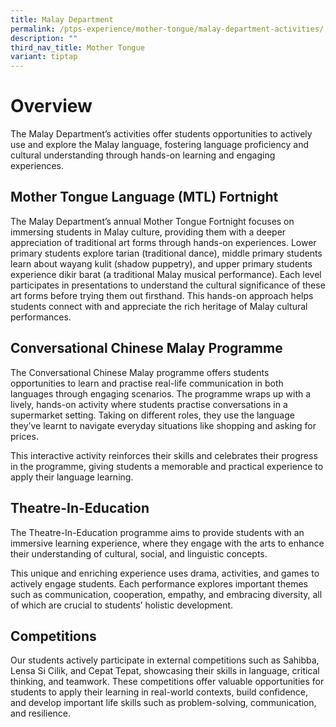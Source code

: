 ```yaml
---
title: Malay Department
permalink: /ptps-experience/mother-tongue/malay-department-activities/
description: ""
third_nav_title: Mother Tongue
variant: tiptap
---
```

<h1>Overview</h1>
<p>The Malay Department’s activities offer students opportunities to actively
use and explore the Malay language, fostering language proficiency and
cultural understanding through hands-on learning and engaging experiences.</p>
<h2>Mother Tongue Language (MTL) Fortnight</h2>
<p>The Malay Department’s annual Mother Tongue Fortnight focuses on immersing
students in Malay culture, providing them with a deeper appreciation of
traditional art forms through hands-on experiences. Lower primary students
explore tarian (traditional dance), middle primary students learn about
wayang kulit (shadow puppetry), and upper primary students experience dikir
barat (a traditional Malay musical performance). Each level participates
in presentations to understand the cultural significance of these art forms
before trying them out firsthand. This hands-on approach helps students
connect with and appreciate the rich heritage of Malay cultural performances.</p>
<p></p>
<h2>Conversational Chinese Malay Programme</h2>
<p>The Conversational Chinese Malay programme offers students opportunities
to learn and practise real-life communication in both languages through
engaging scenarios. The programme wraps up with a lively, hands-on activity
where students practise conversations in a supermarket setting. Taking
on different roles, they use the language they’ve learnt to navigate everyday
situations like shopping and asking for prices.</p>
<p>This interactive activity reinforces their skills and celebrates their
progress in the programme, giving students a memorable and practical experience
to apply their language learning.</p>
<p></p>
<h2>Theatre-In-Education</h2>
<p>The Theatre-In-Education programme aims to provide students with an immersive
learning experience, where they engage with the arts to enhance their understanding
of cultural, social, and linguistic concepts.</p>
<p>This unique and enriching experience uses drama, activities, and games
to actively engage students. Each performance explores important themes
such as communication, cooperation, empathy, and embracing diversity, all
of which are crucial to students’ holistic development.</p>
<p></p>
<h2>Competitions</h2>
<p>Our students actively participate in external competitions such as Sahibba,
Lensa Si Cilik, and Cepat Tepat, showcasing their skills in language, critical
thinking, and teamwork. These competitions offer valuable opportunities
for students to apply their learning in real-world contexts, build confidence,
and develop important life skills such as problem-solving, communication,
and resilience.</p>
<p></p>
<p></p>